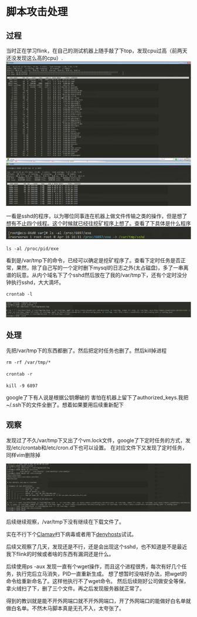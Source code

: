 # 脚本攻击处理

## 过程

当时正在学习flink，在自己的测试机器上随手敲了下top，发现cpu过高（前两天还没发现这么高的cpu）.
![wakuang](./image/wakuang1.png)
![wakuang](./image/wakuang2.png)

一看是sshd的程序，以为哪位同事连在机器上做文件传输之类的操作，但是想了想有不止四个线程。这个时候就已经往挖矿程序上想了。查看了下具体是什么程序
![wakuang](./image/wakuang3.png)

```shell
ls -al /proc/pid/exe
```

看到是/var/tmp下的命令，已经可以确定是挖矿程序了。查看下定时任务是否正常，果然，除了自己写的一个定时删下mysql的日志之外(太占磁盘)，多了一串离谱的玩意。从内个域名下了个sshd然后放在了我的/var/tmp下，还有个定时没分钟执行sshd，大大滴坏。

```shell
crontab -l
```

![wakuang](./image/wakuang4.png)


## 处理

先把/var/tmp下的东西都删了。然后把定时任务也删了。然后kill掉进程
```shell
rm -rf /var/tmp/*

crontab -r

kill -9 6897
```
google了下有人说是根据公钥爆破的
害怕在机器上留下了authorized_keys.我把~/.ssh下的文件全删了。想着如果要用后续重新配下

## 观察

发现过了不久/var/tmp下又出了个vm.lock文件，google了下定时任务的方式，发现/etc/crontab和/etc/cron.d下也可以设置。
在对应文件下又发现了定时任务，同样vim删除掉

![wakuang](./image/wakuang5.png)

后续继续观察，/var/tmp下没有继续在下载文件了。

实在不行下个[Clamav](https://github.com/Cisco-Talos/clamav)扫下病毒或者用下[denyhosts](https://github.com/denyhosts/denyhosts)试试。


后续又观察了几天，发现还是不行，还是会出现这个sshd，也不知道是不是最近我下flink的时候或者啥的东西有漏洞还是什么。

后续使用ps -aux 发现一直有个wget操作，而且这个进程很秀，每次有好几个任务，执行完后立马消失，PID一直重新生成。
想了想暂时没啥好办法，把wget的命令给重新命名了。这样他执行不了wget命令。
然后后续刚好公司做安全等保，拿火绒扫了下，删了三个文件。再之后发现服务器就正常了。

得到的教训就是能不开外网端口就不开外网端口，开了外网端口的能做好白名单就做白名单。不然木马脚本真是无孔不入，太夸张了。